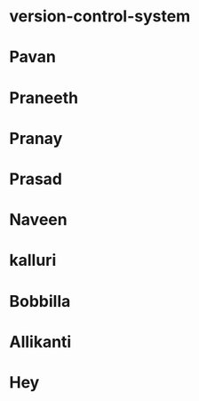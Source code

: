 # version-control-system
# Pavan
# Praneeth
# Pranay
# Prasad
# Naveen
# kalluri
# Bobbilla
# Allikanti
# Hey 
